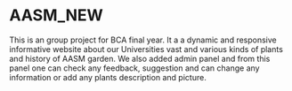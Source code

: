 # AASM_NEW
This is an group project for BCA final year. It a a dynamic and responsive informative website about our Universities vast and various kinds of plants and history of AASM garden. We also added admin panel and from this panel one can check any feedback, suggestion and can change any information or add any plants description and picture.   

